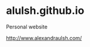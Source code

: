 # alulsh.github.io
Personal website

<a href="https://alulsh.github.io/">http://www.alexandraulsh.com/</a>